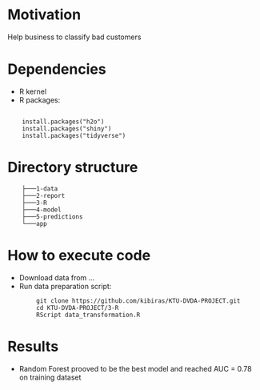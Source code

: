 # Motivation

Help business to classify bad customers

# Dependencies

-   R kernel
-   R packages:

```

    install.packages("h2o")
    install.packages("shiny")
    install.packages("tidyverse")
```

# Directory structure

```
    ├───1-data
    ├───2-report
    ├───3-R
    ├───4-model
    ├───5-predictions
    └───app
```


# How to execute code

-   Download data from ...
-   Run data preparation script:

```
        git clone https://github.com/kibiras/KTU-DVDA-PROJECT.git
        cd KTU-DVDA-PROJECT/3-R
        RScript data_transformation.R
```

# Results

* Random Forest prooved to be the best model and reached AUC = 0.78 on training dataset
